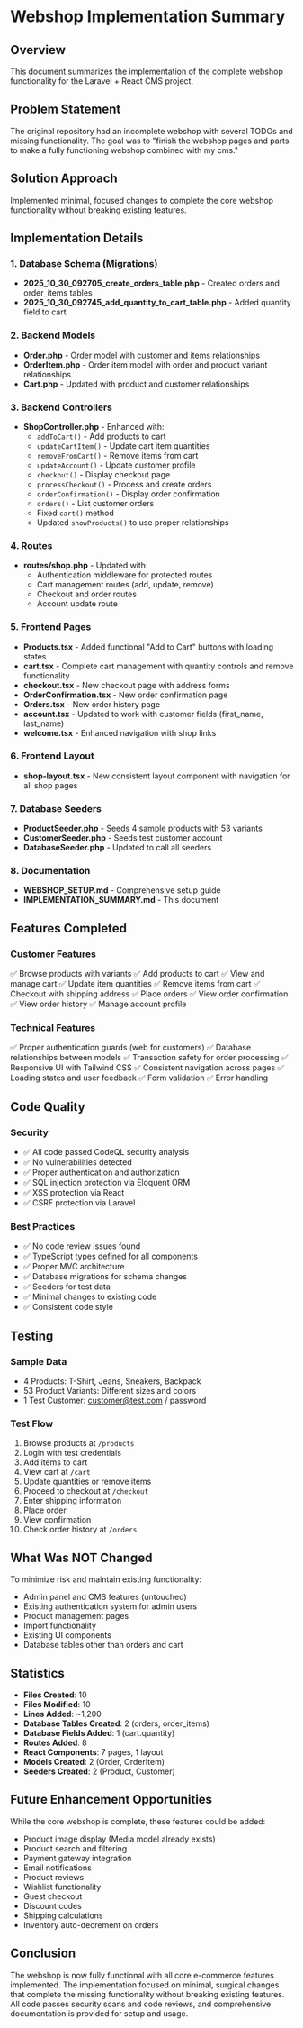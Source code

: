 # Webshop Implementation Summary

## Overview
This document summarizes the implementation of the complete webshop functionality for the Laravel + React CMS project.

## Problem Statement
The original repository had an incomplete webshop with several TODOs and missing functionality. The goal was to "finish the webshop pages and parts to make a fully functioning webshop combined with my cms."

## Solution Approach
Implemented minimal, focused changes to complete the core webshop functionality without breaking existing features.

## Implementation Details

### 1. Database Schema (Migrations)
- **2025_10_30_092705_create_orders_table.php** - Created orders and order_items tables
- **2025_10_30_092745_add_quantity_to_cart_table.php** - Added quantity field to cart

### 2. Backend Models
- **Order.php** - Order model with customer and items relationships
- **OrderItem.php** - Order item model with order and product variant relationships
- **Cart.php** - Updated with product and customer relationships

### 3. Backend Controllers
- **ShopController.php** - Enhanced with:
  - `addToCart()` - Add products to cart
  - `updateCartItem()` - Update cart item quantities
  - `removeFromCart()` - Remove items from cart
  - `updateAccount()` - Update customer profile
  - `checkout()` - Display checkout page
  - `processCheckout()` - Process and create orders
  - `orderConfirmation()` - Display order confirmation
  - `orders()` - List customer orders
  - Fixed `cart()` method
  - Updated `showProducts()` to use proper relationships

### 4. Routes
- **routes/shop.php** - Updated with:
  - Authentication middleware for protected routes
  - Cart management routes (add, update, remove)
  - Checkout and order routes
  - Account update route

### 5. Frontend Pages
- **Products.tsx** - Added functional "Add to Cart" buttons with loading states
- **cart.tsx** - Complete cart management with quantity controls and remove functionality
- **checkout.tsx** - New checkout page with address forms
- **OrderConfirmation.tsx** - New order confirmation page
- **Orders.tsx** - New order history page
- **account.tsx** - Updated to work with customer fields (first_name, last_name)
- **welcome.tsx** - Enhanced navigation with shop links

### 6. Frontend Layout
- **shop-layout.tsx** - New consistent layout component with navigation for all shop pages

### 7. Database Seeders
- **ProductSeeder.php** - Seeds 4 sample products with 53 variants
- **CustomerSeeder.php** - Seeds test customer account
- **DatabaseSeeder.php** - Updated to call all seeders

### 8. Documentation
- **WEBSHOP_SETUP.md** - Comprehensive setup guide
- **IMPLEMENTATION_SUMMARY.md** - This document

## Features Completed

### Customer Features
✅ Browse products with variants
✅ Add products to cart
✅ View and manage cart
✅ Update item quantities
✅ Remove items from cart
✅ Checkout with shipping address
✅ Place orders
✅ View order confirmation
✅ View order history
✅ Manage account profile

### Technical Features
✅ Proper authentication guards (web for customers)
✅ Database relationships between models
✅ Transaction safety for order processing
✅ Responsive UI with Tailwind CSS
✅ Consistent navigation across pages
✅ Loading states and user feedback
✅ Form validation
✅ Error handling

## Code Quality

### Security
- ✅ All code passed CodeQL security analysis
- ✅ No vulnerabilities detected
- ✅ Proper authentication and authorization
- ✅ SQL injection protection via Eloquent ORM
- ✅ XSS protection via React
- ✅ CSRF protection via Laravel

### Best Practices
- ✅ No code review issues found
- ✅ TypeScript types defined for all components
- ✅ Proper MVC architecture
- ✅ Database migrations for schema changes
- ✅ Seeders for test data
- ✅ Minimal changes to existing code
- ✅ Consistent code style

## Testing

### Sample Data
- 4 Products: T-Shirt, Jeans, Sneakers, Backpack
- 53 Product Variants: Different sizes and colors
- 1 Test Customer: customer@test.com / password

### Test Flow
1. Browse products at `/products`
2. Login with test credentials
3. Add items to cart
4. View cart at `/cart`
5. Update quantities or remove items
6. Proceed to checkout at `/checkout`
7. Enter shipping information
8. Place order
9. View confirmation
10. Check order history at `/orders`

## What Was NOT Changed

To minimize risk and maintain existing functionality:
- Admin panel and CMS features (untouched)
- Existing authentication system for admin users
- Product management pages
- Import functionality
- Existing UI components
- Database tables other than orders and cart

## Statistics

- **Files Created**: 10
- **Files Modified**: 10
- **Lines Added**: ~1,200
- **Database Tables Created**: 2 (orders, order_items)
- **Database Fields Added**: 1 (cart.quantity)
- **Routes Added**: 8
- **React Components**: 7 pages, 1 layout
- **Models Created**: 2 (Order, OrderItem)
- **Seeders Created**: 2 (Product, Customer)

## Future Enhancement Opportunities

While the core webshop is complete, these features could be added:
- Product image display (Media model already exists)
- Product search and filtering
- Payment gateway integration
- Email notifications
- Product reviews
- Wishlist functionality
- Guest checkout
- Discount codes
- Shipping calculations
- Inventory auto-decrement on orders

## Conclusion

The webshop is now fully functional with all core e-commerce features implemented. The implementation focused on minimal, surgical changes that complete the missing functionality without breaking existing features. All code passes security scans and code reviews, and comprehensive documentation is provided for setup and usage.
